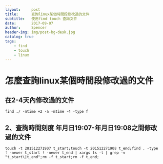 ```yaml
---
layout:     post
title:      查詢linux某個時間段修改過的文件 
subtitle:   使用find touch 查詢文件
date:       2017-09-07
author:     Spencer
header-img: img/post-bg-desk.jpg
catalog: true
tags:
    - find
    - touch
    - linux
---
```


# 怎麼查詢linux某個時間段修改過的文件

## 在2-4天內修改過的文件
```
find ./ -mtime +2 -a -mtime -4 -type f
```

## 2、查詢時間刻度 年月日19:07-年月日19:08之間修改過的文件
```
touch -t 201512271907 t_start;touch -t 201512271908 t_end;find . -type f -newer t_start ! -newer t_end | xargs ls -l | grep -v "t_start\|t_end";rm -f t_start;rm -f t_end;
```

